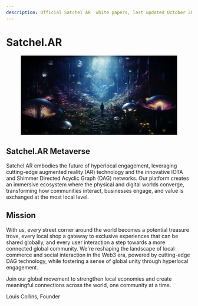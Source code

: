 ```yaml
---
description: Official Satchel AR  white papers, last updated October 2024
---
```


# Satchel.AR

<figure><img src=".gitbook/assets/imagineWithSatchel.jpg" alt="A new world with Satchel."><figcaption></figcaption></figure>

## Satchel.AR Metaverse

Satchel AR embodies the future of hyperlocal engagement, leveraging cutting-edge augmented reality (AR) technology and the innovative IOTA and Shimmer Directed Acyclic Graph (DAG) networks. Our platform creates an immersive ecosystem where the physical and digital worlds converge, transforming how communities interact, businesses engage, and value is exchanged at the most local level.



## Mission

With us, every street corner around the world becomes a potential treasure trove, every local shop a gateway to exclusive experiences that can be shared globally, and every user interaction a step towards a more connected global community. We're reshaping the landscape of local commerce and social interaction in the Web3 era, powered by cutting-edge DAG technology, while fostering a sense of global unity through hyperlocal engagement.

Join our global movement to strengthen local economies and create meaningful connections across the world, one community at a time.



Louis Collins, Founder
